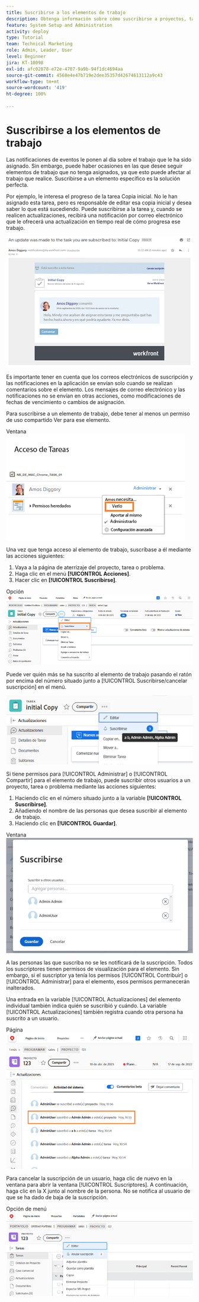 ```yaml
---
title: Suscribirse a los elementos de trabajo
description: Obtenga información sobre cómo suscribirse a proyectos, tareas o problemas para recibir notificaciones cuando se realicen comentarios sobre el elemento.
feature: System Setup and Administration
activity: deploy
type: Tutorial
team: Technical Marketing
role: Admin, Leader, User
level: Beginner
jira: KT-10098
exl-id: afc02878-e72e-4707-9a9b-94f1dc4694aa
source-git-commit: 4568e4e47b719e2dee35357d42674613112a9c43
workflow-type: tm+mt
source-wordcount: '419'
ht-degree: 100%

---
```


# Suscribirse a los elementos de trabajo

Las notificaciones de eventos le ponen al día sobre el trabajo que le ha sido asignado. Sin embargo, puede haber ocasiones en las que desee seguir elementos de trabajo que no tenga asignados, ya que esto puede afectar al trabajo que realice. Suscribirse a un elemento específico es la solución perfecta.

Por ejemplo, le interesa el progreso de la tarea Copia inicial. No le han asignado esta tarea, pero es responsable de editar esa copia inicial y desea saber lo que está sucediendo. Puede suscribirse a la tarea y, cuando se realicen actualizaciones, recibirá una notificación por correo electrónico que le ofrecerá una actualización en tiempo real de cómo progresa ese trabajo.

![Correo electrónico sobre una suscripción de tarea](assets/admin-fund-user-notifications-10.png)

Es importante tener en cuenta que los correos electrónicos de suscripción y las notificaciones en la aplicación se envían solo cuando se realizan comentarios sobre el elemento. Los mensajes de correo electrónico y las notificaciones no se envían en otras acciones, como modificaciones de fechas de vencimiento o cambios de asignación.

Para suscribirse a un elemento de trabajo, debe tener al menos un permiso de uso compartido Ver para ese elemento.

Ventana ![[!UICONTROL Acceso a tareas]](assets/admin-fund-user-notifications-11.png)

Una vez que tenga acceso al elemento de trabajo, suscríbase a él mediante las acciones siguientes:

1. Vaya a la página de aterrizaje del proyecto, tarea o problema.
1. Haga clic en el menú **[!UICONTROL Acciones]**.
1. Hacer clic en **[!UICONTROL Suscribirse]**.

Opción ![[!UICONTROL Suscribirse] del menú de tareas](assets/admin-fund-user-notifications-12.png)

Puede ver quién más se ha suscrito al elemento de trabajo pasando el ratón por encima del número situado junto a [!UICONTROL Suscribirse/cancelar suscripción] en el menú.

![Menú Tareas que muestra quién se ha suscrito](assets/admin-fund-user-notifications-13.png)

Si tiene permisos para [!UICONTROL Administrar] o [!UICONTROL Compartir] para el elemento de trabajo, puede suscribir otros usuarios a un proyecto, tarea o problema mediante las acciones siguientes:

1. Haciendo clic en el número situado junto a la variable **[!UICONTROL Suscribirse]**.
1. Añadiendo el nombre de las personas que desea suscribir al elemento de trabajo.
1. Haciendo clic en **[!UICONTROL Guardar]**.

Ventana ![[!UICONTROL Suscribirse]](assets/admin-fund-user-notifications-15.png)

A las personas las que suscriba no se les notificará de la suscripción. Todos los suscriptores tienen permisos de visualización para el elemento. Sin embargo, si el suscriptor ya tenía los permisos [!UICONTROL Contribuir] o [!UICONTROL Administrar] para el elemento, esos permisos permanecerán inalterados.

Una entrada en la variable [!UICONTROL Actualizaciones] del elemento individual también indica quién se suscribió y cuándo. La variable [!UICONTROL Actualizaciones] también registra cuando otra persona ha suscrito a un usuario.

Página ![[!UICONTROL Actualizaciones] en una tarea que muestra la suscripción](assets/admin-fund-user-notifications-16.png)

Para cancelar la suscripción de un usuario, haga clic de nuevo en la ventana para abrir la ventana [!UICONTROL Suscriptores]. A continuación, haga clic en la X junto al nombre de la persona. No se notifica al usuario de que se ha dado de baja de la suscripción.

Opción de menú ![[!UICONTROL Cancelar suscripción] de un proyecto](assets/admin-fund-user-notifications-14.png)

<!--
learn more URL: Subscribe to items in Workfront
-->
